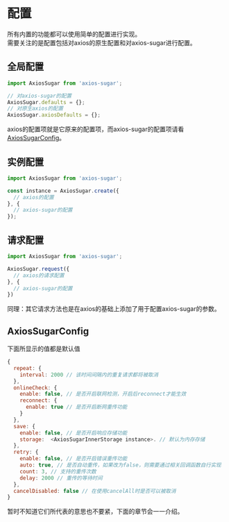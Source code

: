 # 配置
所有内置的功能都可以使用简单的配置进行实现。  
需要关注的是配置包括对axios的原生配置和对axios-sugar进行配置。

## 全局配置
```js
import AxiosSugar from 'axios-sugar';

// 对axios-sugar的配置
AxiosSugar.defaults = {};
// 对原生axios的配置
AxiosSugar.axiosDefaults = {};
```
axios的配置项就是它原来的配置项，而axios-sugar的配置项请看[AxiosSugarConfig](#axiossugarconfig)。

## 实例配置
```js
import AxiosSugar from 'axios-sugar';

const instance = AxiosSugar.create({
  // axios的配置
}, {
  // axios-sugar的配置
});
```
## 请求配置
```js
import AxiosSugar from 'axios-sugar';

AxiosSugar.request({
  // axios的请求配置
}, {
  // axios-sugar的配置
})
```
同理：其它请求方法也是在axios的基础上添加了用于配置axios-sugar的参数。

## AxiosSugarConfig
下面所显示的值都是默认值
```js
{
  repeat: {
    interval: 2000 // 该时间间隔内的重复请求都将被取消
  },
  onlineCheck: {
    enable: false, // 是否开启联网检测，开启后reconnect才能生效
    reconnect: {
      enable: true // 是否开启断网重传功能
    }
  },
  save: {
    enable: false, // 是否开启响应存储功能
    storage:  <AxiosSugarInnerStorage instance>. // 默认为内存存储
  },
  retry: {
    enable: false, // 是否开启错误重传功能
    auto: true, // 是否自动重传，如果改为false，则需要通过相关回调函数自行实现
    count: 3, // 支持的重传次数
    delay: 2000 // 重传的等待时间
  },
  cancelDisabled: false // 在使用cancelAll时是否可以被取消
}
```
暂时不知道它们所代表的意思也不要紧，下面的章节会一一介绍。
